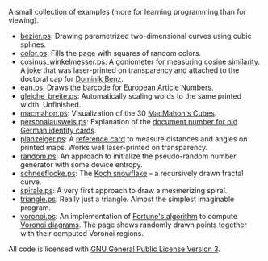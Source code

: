 A small collection of examples (more for learning programming than for viewing).

- [bezier.ps](bezier.ps): Drawing parametrized two-dimensional curves
  using cubic splines.
- [color.ps](color.ps): Fills the page with squares of random colors.
- [cosinus_winkelmesser.ps](cosinus_winkelmesser.ps): A goniometer for
  measuring [cosine
  similarity](https://en.wikipedia.org/wiki/Cosine_similarity). A joke
  that was laser-printed on transparency and attached to the doctoral
  cap for [Dominik Benz](https://www.kde.cs.uni-kassel.de/benz).
- [ean.ps](ean.ps): Draws the barcode for [European Article
  Numbers](https://en.wikipedia.org/wiki/International_Article_Number).
- [gleiche_breite.ps](gleiche_breite.ps): Automatically scaling words
  to the same printed width. Unfinished.
- [macmahon.ps](macmahon.ps): Visualization of the 30 [MacMahon's Cubes](https://library.ethz.ch/en/locations-and-media/platforms/virtual-exhibitions/Its-all-math-and-games/macmahons-cubes.html).
- [personalausweis.ps](personalausweis.ps): Explanation of the
  [document number for old German identity
  cards](https://de.wikipedia.org/wiki/Ausweisnummer#Personalausweis_g%C3%BCltig_bis_Oktober_2010).
- [planzeiger.ps](planzeiger.ps): A [reference
  card](https://en.wikipedia.org/wiki/Romer_(tool)) to measure
  distances and angles on printed maps. Works well laser-printed on
  transparency.
- [random.ps](random.ps): An approach to initialize the pseudo-random
  number generator with some device entropy.
- [schneeflocke.ps](schneeflocke.ps): The [Koch
  snowflake](https://en.wikipedia.org/wiki/Koch_snowflake) – a
  recursively drawn fractal curve.
- [spirale.ps](spirale.ps): A very first approach to draw a
  mesmerizing spiral.
- [triangle.ps](triangle.ps): Really just a triangle. Almost the
  simplest imaginable program.
- [voronoi.ps](voronoi.ps): An implementation of [Fortune's
  algorithm](https://en.wikipedia.org/wiki/Fortune%27s_algorithm) to
  compute [Voronoi
  diagrams](https://en.wikipedia.org/wiki/Voronoi_diagram). The page
  shows randomly drawn points together with their computed Voronoi
  regions.

All code is licensed with [GNU General Public License Version 3](LICENSE).
